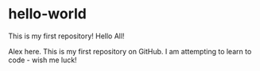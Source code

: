 # hello-world
This is my first repository!
Hello All! 

Alex here. This is my first repository on GitHub. I am attempting to learn to code - wish me luck!
